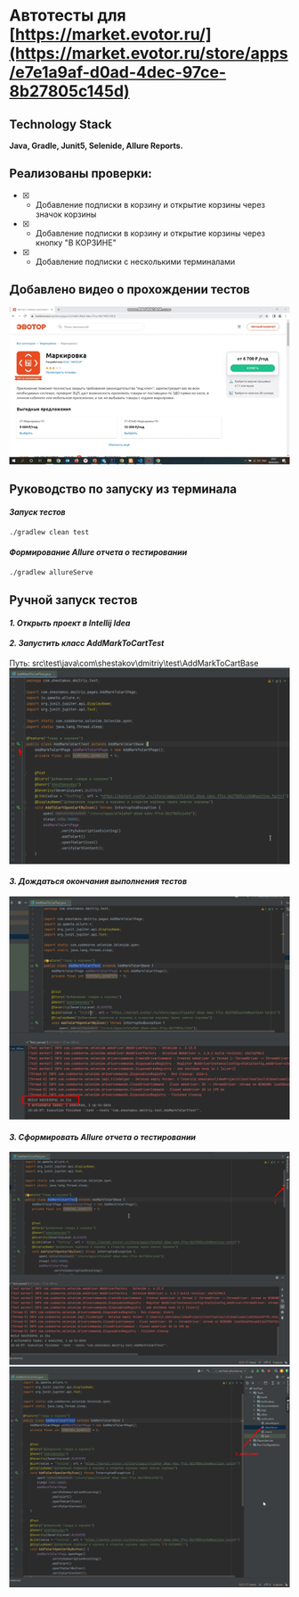 # Автотесты для [https://market.evotor.ru/](https://market.evotor.ru/store/apps/e7e1a9af-d0ad-4dec-97ce-8b27805c145d)
## Technology Stack
**Java, Gradle, Junit5, Selenide, Allure Reports.**
## Реализованы проверки:
- [X] - Добавление подписки в корзину и открытие корзины через значок корзины
- [X] - Добавление подписки в корзину и открытие корзины через кнопку "В КОРЗИНЕ"
- [X] - Добавление подписки с несколькими терминалами
## Добавлено видео о прохождении тестов
![video](images/video_1.gif)
## Руководство по запуску из терминала
#### *Запуск тестов*
```bash
./gradlew clean test
```
#### *Формирование Allure отчета о тестировании*
```bash
./gradlew allureServe
```
## Ручной запуск тестов
#### *1. Открыть проект в Intellij Idea*
#### *2. Запустить класс AddMarkToCartTest*
Путь: src\test\java\com\shestakov\dmitriy\test\AddMarkToCartBase
![screenshot](images/Screenshot_1.png)
#### *3. Дождаться окончания выполнения тестов*
![screenshot](images/Screenshot_2.png)
#### *3. Сформировать Allure отчета о тестировании*
![screenshot](images/Screenshot_3.png)
![screenshot](images/Screenshot_4.png)

